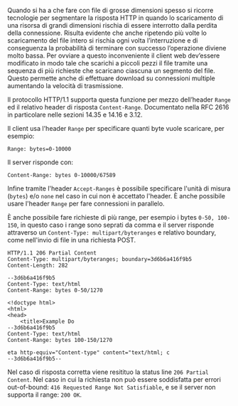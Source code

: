 Quando si ha a che fare con file di grosse dimensioni spesso si ricorre tecnologie per segmentare la risposta HTTP in quando lo scaricamento di una risorsa di grandi dimensioni rischia di essere interrotto dalla perdita della connessione. Risulta evidente che anche ripetendo più volte lo scaricamento del file intero si rischia ogni volta l’interruzione e di conseguenza la probabilità di terminare con successo l’operazione diviene molto bassa. Per ovviare a questo inconveniente il client web dev’essere modificato in modo tale che scarichi a piccoli pezzi il file tramite una sequenza di più richieste che scaricano ciascuna un segmento del file.
Questo permette anche di effettuare download su connessioni multiple aumentando la velocità di trasmissione.

Il protocollo HTTP/1.1 supporta questa funzione per mezzo dell’header `Range` ed il relativo  header di risposta `Content-Range`. Documentato nella RFC 2616 in particolare nelle sezioni 14.35 e 14.16 e 3.12.


Il client usa l'header `Range` per specificare quanti byte vuole scaricare, per esempio:
```
Range: bytes=0-10000
```
Il server risponde con:
```
Content-Range: bytes 0-10000/67589
```

Infine tramite l'header `Accept-Ranges` è possibile specificare l'unità di misura (`bytes`) e/o `none` nel caso in cui non è accettato l'header. È anche possibile usare l'header `Range` per fare connessioni in parallelo.

È anche possibile fare richieste di più range, per esempio i bytes `0-50, 100-150`, in questo caso  i range sono seprati da comma e il server risponde attraverso un `Content-Type: multipart/byteranges` e relativo boundary, come nell'invio di file in una richiesta POST.
```
HTTP/1.1 206 Partial Content
Content-Type: multipart/byteranges; boundary=3d6b6a416f9b5
Content-Length: 282

--3d6b6a416f9b5
Content-Type: text/html
Content-Range: bytes 0-50/1270

<!doctype html>
<html>
<head>
    <title>Example Do
--3d6b6a416f9b5
Content-Type: text/html
Content-Range: bytes 100-150/1270

eta http-equiv="Content-type" content="text/html; c
--3d6b6a416f9b5--
```

Nel caso di risposta corretta viene resitituo la status line `206 Partial Content`. Nel caso in cui la richiesta non può essere soddisfatta per errori out-of-bound: `416 Requested Range Not Satisfiable`, e se il server non supporta il range: `200 OK`.
